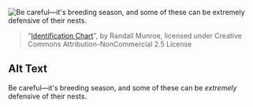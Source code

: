 ![Be careful—it's breeding season, and some of these can be *extremely* defensive of their nests.](https://imgs.xkcd.com/comics/identification_chart.png)
> "[Identification Chart](https://xkcd.com/1824/)", by Randall Munroe, licensed under Creative Commons Attribution-NonCommercial 2.5 License

## Alt Text
Be careful—it's breeding season, and some of these can be *extremely* defensive of their nests.
